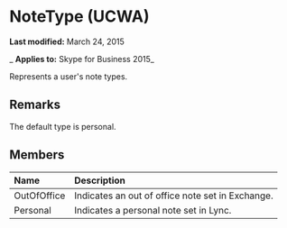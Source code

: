 
# NoteType (UCWA)

 **Last modified:** March 24, 2015

 _ **Applies to:** Skype for Business 2015_

Represents a user's note types.


## Remarks

The default type is personal.


## Members





|**Name**|**Description**|
|:-----|:-----|
|OutOfOffice|Indicates an out of office note set in Exchange.|
|Personal|Indicates a personal note set in Lync.|
